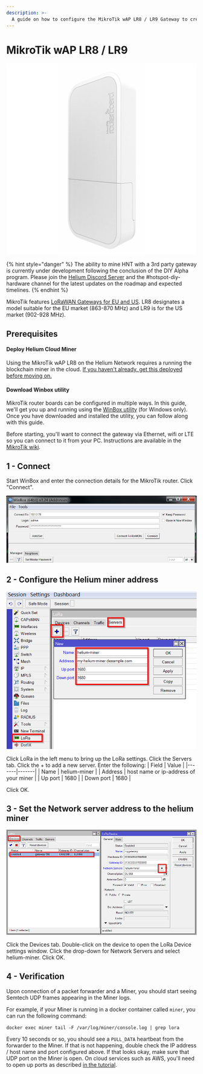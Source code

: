 ```yaml
---
description: >-
  A guide on how to configure the MikroTik wAP LR8 / LR9 Gateway to create Helium Network coverage.
---
```


# MikroTik wAP LR8 / LR9

![MikroTik wAP LR8 Gateway](../../.gitbook/assets/waplora8kit.jpg)

{% hint style="danger" %}
The ability to mine HNT with a 3rd party gateway is currently under development following the conclusion of the DIY Alpha program. Please join the [Helium Discord Server](https://discord.gg/helium) and the \#hotspot-diy-hardware channel for the latest updates on the roadmap and expected timelines.
{% endhint %}

MikroTik features [LoRaWAN Gateways for EU and US](https://mikrotik.com/products/group/iot-products). LR8 designates a model suitable for the EU market (863-870 MHz) and LR9 is for the US market (902-928 MHz).

## Prerequisites

#### Deploy Helium Cloud Miner

Using the MikroTik wAP LR8 on the Helium Network requires a running the blockchain miner in the cloud. [If you haven't already, get this deployed before moving on. ](../../blockchain/run-your-own-miner.md)

#### Download Winbox utility

MikroTik router boards can be configured in multiple ways. In this guide, we'll get you up and running using the [WinBox utility](https://wiki.mikrotik.com/wiki/Manual:Winbox) \(for Windows only\). Once you have downloaded and installed the utility, you can follow along with this guide.

Before starting, you'll want to connect the gateway via Ethernet, wifi or LTE so you can connect to it from your PC. Instructions are available in the [MikroTik wiki](https://wiki.mikrotik.com/wiki/Manual:First_time_startup).

## **1 - Connect**

Start WinBox and enter the connection details for the MikroTik router. Click "Connect".

![Connect](../../.gitbook/assets/WinBox-connect.png)

## **2 -** Configure the Helium miner address

![Helium Miner address](../../.gitbook/assets/WinBox-servers.png)

Click LoRa in the left menu to bring up the LoRa settings. Click the Servers tab. Click the + to add a new server. Enter the following:
| Field | Value |
|-------|-------|
| Name | helium-miner |
| Address | host name or ip-address of your miner |
| Up port | 1680 |
| Down port | 1680 |

Click OK.

## **3 -** Set the Network server address to the helium miner

![Device settings](../../.gitbook/assets/WinBox-settings.png)

Click the Devices tab. Double-click on the device to open the LoRa Device settings window. Click the drop-down for Network Servers and select helium-miner. Click OK.

## **4 -** Verification

Upon connection of a packet forwarder and a Miner, you should start seeing Semtech UDP frames appearing in the Miner logs.

For example, if your Miner is running in a docker container called `miner`, you can run the following command:

```text
docker exec miner tail -F /var/log/miner/console.log | grep lora
```

Every 10 seconds or so, you should see a `PULL_DATA` heartbeat from the forwarder to the Miner. If that is not happening, double check the IP address / host name and port configured above. If that looks okay, make sure that UDP port on the Miner is open. On cloud services such as AWS, you'll need to open up ports as described [in the tutorial](../../blockchain/run-your-own-miner.md).

